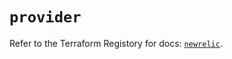 # `provider`

Refer to the Terraform Registory for docs: [`newrelic`](https://registry.terraform.io/providers/newrelic/newrelic/3.20.2/docs).
